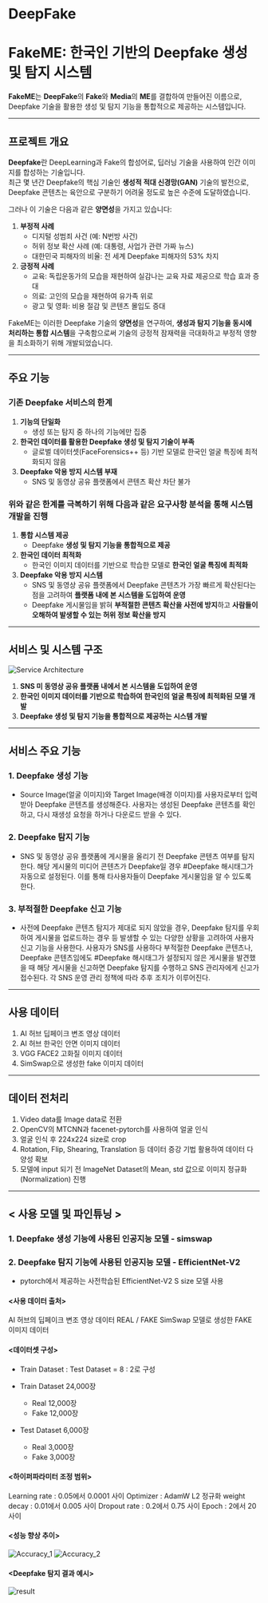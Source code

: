 # DeepFake

# **FakeME: 한국인 기반의 Deepfake 생성 및 탐지 시스템**

**FakeME**는 **DeepFake**의 **Fake**와 **Media**의 **ME**를 결합하여 만들어진 이름으로, Deepfake 기술을 활용한 생성 및 탐지 기능을 통합적으로 제공하는 시스템입니다.

---------

## **프로젝트 개요**

**Deepfake**란 DeepLearning과 Fake의 합성어로, 딥러닝 기술을 사용하여 인간 이미지를 합성하는 기술입니다.  
최근 몇 년간 Deepfake의 핵심 기술인 **생성적 적대 신경망(GAN)** 기술의 발전으로, Deepfake 콘텐츠는 육안으로 구분하기 어려울 정도로 높은 수준에 도달하였습니다.

그러나 이 기술은 다음과 같은 **양면성**을 가지고 있습니다:
1. **부정적 사례**  
   - 디지털 성범죄 사건 (예: N번방 사건)  
   - 허위 정보 확산 사례 (예: 대통령, 사업가 관련 가짜 뉴스)  
   - 대한민국 피해자의 비율: 전 세계 Deepfake 피해자의 53% 차지  
2. **긍정적 사례**  
   - 교육: 독립운동가의 모습을 재현하여 실감나는 교육 자료 제공으로 학습 효과 증대  
   - 의료: 고인의 모습을 재현하여 유가족 위로  
   - 광고 및 영화: 비용 절감 및 콘텐츠 몰입도 증대  

FakeME는 이러한 Deepfake 기술의 **양면성**을 연구하여, **생성과 탐지 기능을 동시에 처리하는 통합 시스템**을 구축함으로써 기술의 긍정적 잠재력을 극대화하고 부정적 영향을 최소화하기 위해 개발되었습니다.

---

##  주요 기능

### 기존 Deepfake 서비스의 한계
1. **기능의 단일화**  
   - 생성 또는 탐지 중 하나의 기능에만 집중
2. **한국인 데이터를 활용한 Deepfake 생성 및 탐지 기술이 부족**  
   - 글로벌 데이터셋(FaceForensics++ 등) 기반 모델로 한국인 얼굴 특징에 최적화되지 않음
3. **Deepfake 악용 방지 시스템 부재**  
   - SNS 및 동영상 공유 플랫폼에서 콘텐츠 확산 차단 불가

### 위와 같은 한계를 극복하기 위해 다음과 같은 요구사항 분석을 통해 시스템 개발을 진행
1. **통합 시스템 제공**  
   - Deepfake **생성 및 탐지 기능을 통합적으로 제공**
2. **한국인 데이터 최적화**  
   - 한국인 이미지 데이터를 기반으로 학습한 모델로 **한국인 얼굴 특징에 최적화**
3. **Deepfake 악용 방지 시스템**  
   - SNS 및 동영상 공유 플랫폼에서 Deepfake 콘텐츠가 가장 빠르게 확산된다는 점을 고려하여 **플랫폼 내에 본 시스템을 도입하여 운영**
   - Deepfake 게시물임을 밝혀 **부적절한 콘텐츠 확산을 사전에 방지**하고 **사람들이 오해하여 발생할 수 있는 허위 정보 확산을 방지**

---

## **서비스 및 시스템 구조**
![Service Architecture](./images/service_arc.jpg)

1. **SNS 미 동영상 공유 플랫폼 내에서 본 시스템을 도입하여 운영**
2. **한국인 이미지 데이터를 기반으로 학습하여 한국인의 얼굴 특징에 최적화된 모델 개발**
3. **Deepfake 생성 및 탐지 기능을 통합적으로 제공하는 시스템 개발**

   
---
## **서비스 주요 기능**
### 1. Deepfake 생성 기능
- Source Image(얼굴 이미지)와 Target Image(배경 이미지)를 사용자로부터 입력받아 Deepfake 콘텐츠를 생성해준다. 사용자는 생성된 Deepfake 콘텐츠를 확인하고, 다시 재생성 요청을 하거나 다운로드 받을 수 있다. 

### 2. Deepfake 탐지 기능
- SNS 및 동영상 공유 플랫폼에 게시물을 올리기 전 Deepfake 콘텐츠 여부를 탐지한다. 해당 게시물의 미디어 콘텐츠가 Deepfake일 경우 #Deepfake 해시태그가 자동으로 설정된다. 이를 통해 타사용자들이 Deepfake 게시물임을 알 수 있도록 한다. 

### 3. 부적절한 Deepfake 신고 기능
- 사전에 Deepfake 콘텐츠 탐지가 제대로 되지 않았을 경우, Deepfake 탐지를 우회하여 게시물을 업로드하는 경우 등 발생할 수 있는 다양한 상황을 고려하여 사용자 신고 기능을 사용한다. 사용자가 SNS를 사용하다 부적절한 Deepfake 콘텐츠나, Deepfake 콘텐츠임에도 #Deepfake 해시태그가 설정되지 않은 게시물을 발견했을 때 해당 게시물을 신고하면 Deepfake 탐지를 수행하고 SNS 관리자에게 신고가 접수된다. 각 SNS 운영 관리 정책에 따라 추후 조치가 이루어진다.

---

## **사용 데이터** 
1. AI 허브 딥페이크 변조 영상 데이터 
2. AI 허브 한국인 안면 이미지 데이터
3. VGG FACE2 고화질 이미지 데이터
4. SimSwap으로 생성한 fake 이미지 데이터 
---

## **데이터 전처리**
1. Video data를 Image data로 전환
2. OpenCV의 MTCNN과 facenet-pytorch를 사용하여 얼굴 인식
3. 얼굴 인식 후 224x224 size로 crop
4. Rotation, Flip, Shearing, Translation 등 데이터 증강 기법 활용하여 데이터 다양성 확보
5. 모델에 input 되기 전 ImageNet Dataset의 Mean, std 값으로 이미지 정규화(Normalization) 진행
----
## < 사용 모델 및 파인튜닝  >
### 1. Deepfake 생성 기능에 사용된 인공지능 모델 - simswap 










### 2. Deepfake 탐지 기능에 사용된 인공지능 모델 - EfficientNet-V2 
- pytorch에서 제공하는 사전학습된 EfficientNet-V2 S size 모델 사용

#### <사용 데이터 출처>
AI 허브의 딥페이크 변조 영상 데이터 REAL / FAKE 
SimSwap 모델로 생성한 FAKE 이미지 데이터 

#### <데이터셋 구성>
- Train Dataset : Test Dataset = 8 : 2로 구성
- Train Dataset 24,000장 
   - Real 12,000장
   - Fake 12,000장

- Test Dataset 6,000장
   - Real 3,000장
   - Fake 3,000장 

#### <하이퍼파라미터 조정 범위>
Learning rate : 0.05에서 0.0001 사이
Optimizer : AdamW
L2 정규화 weight decay : 0.01에서 0.005 사이
Dropout rate : 0.2에서 0.75 사이
Epoch : 2에서 20 사이 

#### <성능 향상 추이>
![Accuracy_1](./images/accuracy_1.jpg)
![Accuracy_2](./images/accuracy_2.jpg)

#### <Deepfake 탐지 결과 예시>
![result](./images/detection_result_image.jpg)
